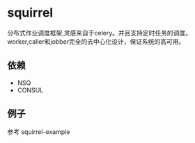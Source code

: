# squirrel
分布式作业调度框架,灵感来自于celery。并且支持定时任务的调度。worker,caller和jobber完全的去中心化设计，保证系统的高可用。


## 依赖
- NSQ
- CONSUL

## 例子
参考 squirrel-example